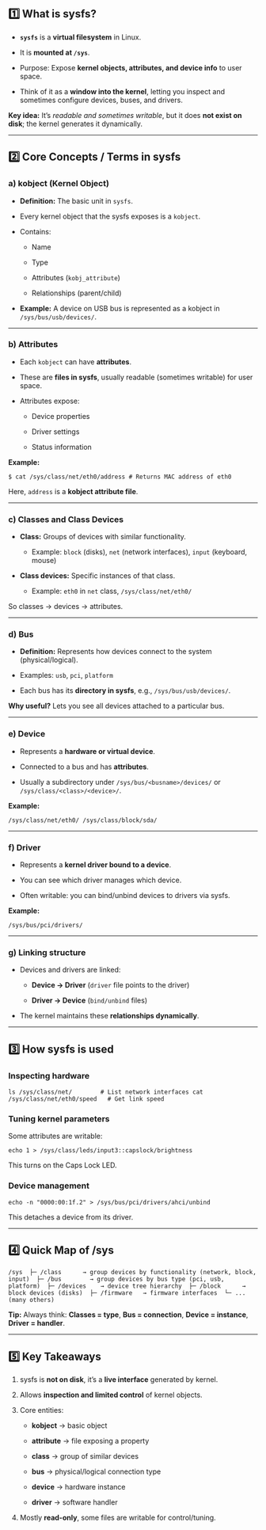 ## **1️⃣ What is sysfs?**

- **`sysfs`** is a **virtual filesystem** in Linux.
    
- It is **mounted at `/sys`**.
    
- Purpose: Expose **kernel objects, attributes, and device info** to user space.
    
- Think of it as a **window into the kernel**, letting you inspect and sometimes configure devices, buses, and drivers.
    

**Key idea:** It’s _readable and sometimes writable_, but it does **not exist on disk**; the kernel generates it dynamically.

---

## **2️⃣ Core Concepts / Terms in sysfs**

### **a) kobject (Kernel Object)**

- **Definition:** The basic unit in `sysfs`.
    
- Every kernel object that the sysfs exposes is a `kobject`.
    
- Contains:
    
    - Name
        
    - Type
        
    - Attributes (`kobj_attribute`)
        
    - Relationships (parent/child)
        
- **Example:** A device on USB bus is represented as a kobject in `/sys/bus/usb/devices/`.
    

---

### **b) Attributes**

- Each `kobject` can have **attributes**.
    
- These are **files in sysfs**, usually readable (sometimes writable) for user space.
    
- Attributes expose:
    
    - Device properties
        
    - Driver settings
        
    - Status information
        

**Example:**

`$ cat /sys/class/net/eth0/address # Returns MAC address of eth0`

Here, `address` is a **kobject attribute file**.

---

### **c) Classes and Class Devices**

- **Class:** Groups of devices with similar functionality.
    
    - Example: `block` (disks), `net` (network interfaces), `input` (keyboard, mouse)
        
- **Class devices:** Specific instances of that class.
    
    - Example: `eth0` in `net` class, `/sys/class/net/eth0/`
        

So classes → devices → attributes.

---

### **d) Bus**

- **Definition:** Represents how devices connect to the system (physical/logical).
    
- Examples: `usb`, `pci`, `platform`
    
- Each bus has its **directory in sysfs**, e.g., `/sys/bus/usb/devices/`.
    

**Why useful?** Lets you see all devices attached to a particular bus.

---

### **e) Device**

- Represents a **hardware or virtual device**.
    
- Connected to a bus and has **attributes**.
    
- Usually a subdirectory under `/sys/bus/<busname>/devices/` or `/sys/class/<class>/<device>/`.
    

**Example:**

`/sys/class/net/eth0/ /sys/class/block/sda/`

---

### **f) Driver**

- Represents a **kernel driver bound to a device**.
    
- You can see which driver manages which device.
    
- Often writable: you can bind/unbind devices to drivers via sysfs.
    

**Example:**

`/sys/bus/pci/drivers/`

---

### **g) Linking structure**

- Devices and drivers are linked:
    
    - **Device → Driver** (`driver` file points to the driver)
        
    - **Driver → Device** (`bind/unbind` files)
        
- The kernel maintains these **relationships dynamically**.
    

---

## **3️⃣ How sysfs is used**

### **Inspecting hardware**

`ls /sys/class/net/        # List network interfaces cat /sys/class/net/eth0/speed   # Get link speed`

### **Tuning kernel parameters**

Some attributes are writable:

`echo 1 > /sys/class/leds/input3::capslock/brightness`

This turns on the Caps Lock LED.

### **Device management**

`echo -n "0000:00:1f.2" > /sys/bus/pci/drivers/ahci/unbind`

This detaches a device from its driver.

---

## **4️⃣ Quick Map of /sys**

`/sys  ├─ /class      → group devices by functionality (network, block, input)  ├─ /bus        → group devices by bus type (pci, usb, platform)  ├─ /devices    → device tree hierarchy  ├─ /block      → block devices (disks)  ├─ /firmware   → firmware interfaces  └─ ... (many others)`

**Tip:** Always think: **Classes = type**, **Bus = connection**, **Device = instance**, **Driver = handler**.

---

## **5️⃣ Key Takeaways**

1. sysfs is **not on disk**, it’s a **live interface** generated by kernel.
    
2. Allows **inspection and limited control** of kernel objects.
    
3. Core entities:
    
    - **kobject** → basic object
        
    - **attribute** → file exposing a property
        
    - **class** → group of similar devices

    - **bus** → physical/logical connection type
        
    - **device** → hardware instance
        
    - **driver** → software handler
        
4. Mostly **read-only**, some files are writable for control/tuning.